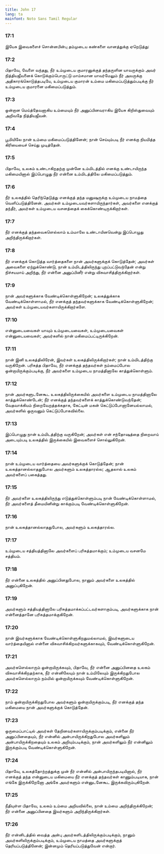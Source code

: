 ```yaml
---
title: John 17
lang: ta
mainfont: Noto Sans Tamil Regular
---
```


###  17:1

இயேசு இவைகளைச் சொன்னபின்பு தம்முடைய கண்களை வானத்துக்கு ஏறெடுத்து:

###  17:2

பிதாவே, வேளை வந்தது, நீர் உம்முடைய குமாரனுக்குத் தந்தருளின யாவருக்கும் அவர் நித்தியஜீவனைக் கொடுக்கும்பொருட்டு மாம்சமான யாவர்மேலும் நீர் அவருக்கு அதிகாரங்கொடுத்தபடியே, உம்முடைய குமாரன் உம்மை மகிமைப்படுத்தும்படிக்கு நீர் உம்முடைய குமாரனை மகிமைப்படுத்தும்.

###  17:3

ஒன்றான மெய்த்தேவனாகிய உம்மையும் நீர் அனுப்பினவராகிய இயேசு கிறிஸ்துவையும் அறிவதே நித்தியஜீவன்.

###  17:4

பூமியிலே நான் உம்மை மகிமைப்படுத்தினேன்; நான் செய்யும்படி நீர் எனக்கு நியமித்த கிரியையைச் செய்து முடித்தேன்.

###  17:5

பிதாவே, உலகம் உண்டாகிறதற்கு முன்னே உம்மிடத்தில் எனக்கு உண்டாயிருந்த மகிமையினால் இப்பொழுது நீர் என்னை உம்மிடத்திலே மகிமைப்படுத்தும்.

###  17:6

நீர் உலகத்தில் தெரிந்தெடுத்து எனக்குத் தந்த மனுஷருக்கு உம்முடைய நாமத்தை வெளிப்படுத்தினேன். அவர்கள் உம்முடையவர்களாயிருந்தார்கள், அவர்களை எனக்குத் தந்தீர், அவர்கள் உம்முடைய வசனத்தைக் கைக்கொண்டிருக்கிறார்கள்.

###  17:7

நீர் எனக்குத் தந்தவைகளெல்லாம் உம்மாலே உண்டாயினவென்று இப்பொழுது அறிந்திருக்கிறார்கள்.

###  17:8

நீர் எனக்குக் கொடுத்த வார்த்தைகளை நான் அவர்களுக்குக் கொடுத்தேன்; அவர்கள் அவைகளை ஏற்றுக்கொண்டு, நான் உம்மிடத்திலிருந்து புறப்பட்டுவந்தேன் என்று நிச்சயமாய் அறிந்து, நீர் என்னை அனுப்பினீர் என்று விசுவாசித்திருக்கிறார்கள்.

###  17:9

நான் அவர்களுக்காக வேண்டிக்கொள்ளுகிறேன்; உலகத்துக்காக வேண்டிக்கொள்ளாமல், நீர் எனக்குத் தந்தவர்களுக்காக வேண்டிக்கொள்ளுகிறேன்; அவர்கள் உம்முடையவர்களாயிருக்கிறார்களே.

###  17:10

என்னுடையவைகள் யாவும் உம்முடையவைகள், உம்முடையவைகள் என்னுடையவைகள்; அவர்களில் நான் மகிமைப்பட்டிருக்கிறேன்.

###  17:11

நான் இனி உலகத்திலிரேன், இவர்கள் உலகத்திலிருக்கிறார்கள்; நான் உம்மிடத்திற்கு வருகிறேன். பரிசுத்த பிதாவே, நீர் எனக்குத் தந்தவர்கள் நம்மைப்போல ஒன்றாயிருக்கும்படிக்கு, நீர் அவர்களை உம்முடைய நாமத்தினாலே காத்துக்கொள்ளும்.

###  17:12

நான் அவர்களுடனேகூட உலகத்திலிருக்கையில் அவர்களை உம்முடைய நாமத்தினாலே காத்துக்கொண்டேன்; நீர் எனக்குத் தந்தவர்களைக் காத்துக்கொண்டுவந்தேன்; வேதவாக்கியம் நிறைவேறத்தக்கதாக, கேட்டின் மகன் கெட்டுப்போனானேயல்லாமல், அவர்களில் ஒருவனும் கெட்டுப்போகவில்லை.

###  17:13

இப்பொழுது நான் உம்மிடத்திற்கு வருகிறேன்; அவர்கள் என் சந்தோஷத்தை நிறைவாய் அடையும்படி உலகத்தில் இருக்கையில் இவைகளைச் சொல்லுகிறேன்.

###  17:14

நான் உம்முடைய வார்த்தையை அவர்களுக்குக் கொடுத்தேன்; நான் உலகத்தானல்லாததுபோல அவர்களும் உலகத்தாரல்ல; ஆதலால் உலகம் அவர்களைப் பகைத்தது.

###  17:15

நீர் அவர்களை உலகத்திலிருந்து எடுத்துக்கொள்ளும்படி நான் வேண்டிக்கொள்ளாமல், நீர் அவர்களைத் தீமையினின்று காக்கும்படி வேண்டிக்கொள்ளுகிறேன்.

###  17:16

நான் உலகத்தானல்லாததுபோல, அவர்களும் உலகத்தாரல்ல.

###  17:17

உம்முடைய சத்தியத்தினாலே அவர்களைப் பரிசுத்தமாக்கும்; உம்முடைய வசனமே சத்தியம்.

###  17:18

நீர் என்னை உலகத்தில் அனுப்பினதுபோல, நானும் அவர்களை உலகத்தில் அனுப்புகிறேன்.

###  17:19

அவர்களும் சத்தியத்தினாலே பரிசுத்தமாக்கப்பட்டவர்களாகும்படி, அவர்களுக்காக நான் என்னைத்தானே பரிசுத்தமாக்குகிறேன்.

###  17:20

நான் இவர்களுக்காக வேண்டிக்கொள்ளுகிறதுமல்லாமல், இவர்களுடைய வார்த்தையினால் என்னை விசுவாசிக்கிறவர்களுக்காகவும், வேண்டிக்கொள்ளுகிறேன்.

###  17:21

அவர்களெல்லாரும் ஒன்றாயிருக்கவும், பிதாவே, நீர் என்னை அனுப்பினதை உலகம் விசுவாசிக்கிறதற்காக, நீர் என்னிலேயும் நான் உம்மிலேயும் இருக்கிறதுபோல அவர்களெல்லாரும் நம்மில் ஒன்றாயிருக்கவும் வேண்டிக்கொள்ளுகிறேன்.

###  17:22

நாம் ஒன்றாயிருக்கிறதுபோல அவர்களும் ஒன்றாயிருக்கும்படி, நீர் எனக்குத் தந்த மகிமையை நான் அவர்களுக்குக் கொடுத்தேன்.

###  17:23

ஒருமைப்பாட்டில் அவர்கள் தேறினவர்களாயிருக்கும்படிக்கும், என்னை நீர் அனுப்பினதையும், நீர் என்னில் அன்பாயிருக்கிறதுபோல அவர்களிலும் அன்பாயிருக்கிறதையும் உலகம் அறியும்படிக்கும், நான் அவர்களிலும் நீர் என்னிலும் இருக்கும்படி வேண்டிக்கொள்ளுகிறேன்.

###  17:24

பிதாவே, உலகத்தோற்றத்துக்கு முன் நீர் என்னில் அன்பாயிருந்தபடியினால், நீர் எனக்குத் தந்த என்னுடைய மகிமையை நீர் எனக்குத் தந்தவர்கள் காணும்படியாக, நான் எங்கே இருக்கிறேனோ அங்கே அவர்களும் என்னுடனேகூட இருக்கவிரும்புகிறேன்.

###  17:25

நீதியுள்ள பிதாவே, உலகம் உம்மை அறியவில்லை, நான் உம்மை அறிந்திருக்கிறேன்; நீர் என்னை அனுப்பினதை இவர்களும் அறிந்திருக்கிறார்கள்.

###  17:26

நீர் என்னிடத்தில் வைத்த அன்பு அவர்களிடத்திலிருக்கும்படிக்கும், நானும் அவர்களிலிருக்கும்படிக்கும், உம்முடைய நாமத்தை அவர்களுக்குத் தெரியப்படுத்தினேன்; இன்னமும் தெரியப்படுத்துவேன் என்றார்.

